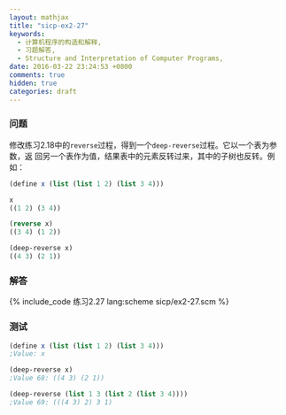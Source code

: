 ```yaml
---
layout: mathjax
title: "sicp-ex2-27"
keywords:
  - 计算机程序的构造和解释,
  - 习题解答,
  - Structure and Interpretation of Computer Programs,
date: 2016-03-22 23:24:53 +0800
comments: true
hidden: true
categories: draft
---
```


### 问题

修改练习2.18中的`reverse`过程，得到一个`deep-reverse`过程。它以一个表为参数，返
回另一个表作为值，结果表中的元素反转过来，其中的子树也反转。例如：

``` scheme
(define x (list (list 1 2) (list 3 4)))

x
((1 2) (3 4))

(reverse x)
((3 4) (1 2))

(deep-reverse x)
((4 3) (2 1))
```

### 解答

{% include_code 练习2.27 lang:scheme sicp/ex2-27.scm %}

### 测试

``` scheme
(define x (list (list 1 2) (list 3 4)))
;Value: x

(deep-reverse x)
;Value 68: ((4 3) (2 1))

(deep-reverse (list 1 3 (list 2 (list 3 4))))
;Value 69: (((4 3) 2) 3 1)
```
